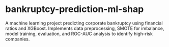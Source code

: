# bankruptcy-prediction-ml-shap
A machine learning project predicting corporate bankruptcy using financial ratios and XGBoost. Implements data preprocessing, SMOTE for imbalance, model training, evaluation, and ROC-AUC analysis to identify high-risk companies.
